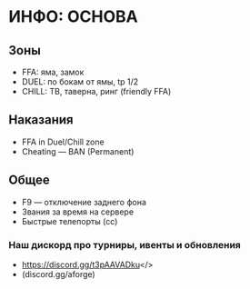 # ИНФО: ОСНОВА

## Зоны
- FFA: яма, замок
- DUEL: по бокам от ямы, tp 1/2
- CHILL: ТВ, таверна, ринг (friendly FFA)

## Наказания
- FFA in Duel/Chill zone
- Cheating — BAN (Permanent)

## Общее
- F9 — отключение заднего фона
- Звания за время на сервере
- Быстрые телепорты (cc)

### Наш дискорд про турниры, ивенты и обновления 
- <a id="Adamantium FORGE">https://discord.gg/t3pAAVADku</>
- (discord.gg/aforge)
